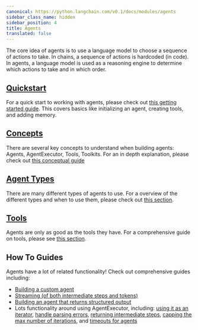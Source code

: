 ```yaml
---
canonical: https://python.langchain.com/v0.1/docs/modules/agents
sidebar_class_name: hidden
sidebar_position: 4
title: Agents
translated: false
---
```


The core idea of agents is to use a language model to choose a sequence of actions to take.
In chains, a sequence of actions is hardcoded (in code).
In agents, a language model is used as a reasoning engine to determine which actions to take and in which order.

## [Quickstart](/docs/modules/agents/quick_start)

For a quick start to working with agents, please check out [this getting started guide](/docs/modules/agents/quick_start). This covers basics like initializing an agent, creating tools, and adding memory.

## [Concepts](/docs/modules/agents/concepts)

There are several key concepts to understand when building agents: Agents, AgentExecutor, Tools, Toolkits.
For an in depth explanation, please check out [this conceptual guide](/docs/modules/agents/concepts)

## [Agent Types](/docs/modules/agents/agent_types/)

There are many different types of agents to use. For a overview of the different types and when to use them, please check out [this section](/docs/modules/agents/agent_types/).

## [Tools](/docs/modules/tools/)

Agents are only as good as the tools they have. For a comprehensive guide on tools, please see [this section](/docs/modules/tools/).

## How To Guides

Agents have a lot of related functionality! Check out comprehensive guides including:

- [Building a custom agent](/docs/modules/agents/how_to/custom_agent)
- [Streaming (of both intermediate steps and tokens)](/docs/modules/agents/how_to/streaming)
- [Building an agent that returns structured output](/docs/modules/agents/how_to/agent_structured)
- Lots functionality around using AgentExecutor, including: [using it as an iterator](/docs/modules/agents/how_to/agent_iter), [handle parsing errors](/docs/modules/agents/how_to/handle_parsing_errors), [returning intermediate steps](/docs/modules/agents/how_to/intermediate_steps), [capping the max number of iterations](/docs/modules/agents/how_to/max_iterations), and [timeouts for agents](/docs/modules/agents/how_to/max_time_limit)